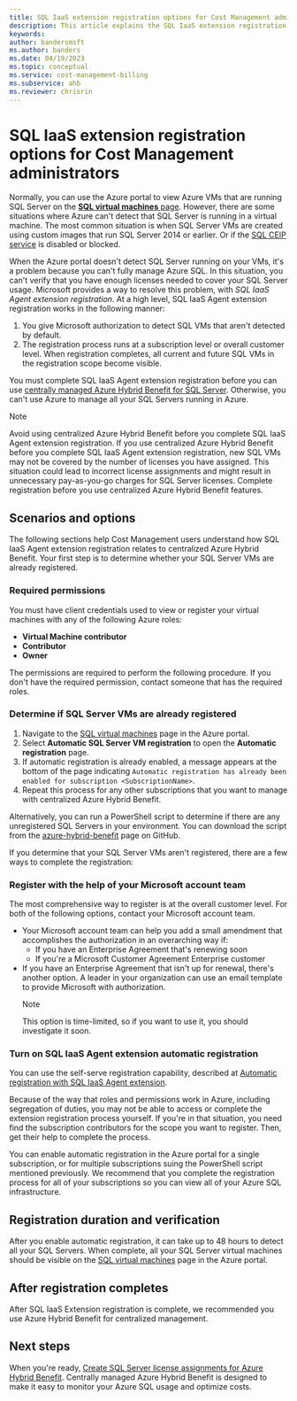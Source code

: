 ```yaml
---
title: SQL IaaS extension registration options for Cost Management administrators
description: This article explains the SQL IaaS extension registration options available to Cost Management administrators.
keywords:
author: bandersmsft
ms.author: banders
ms.date: 04/19/2023
ms.topic: conceptual
ms.service: cost-management-billing
ms.subservice: ahb
ms.reviewer: chrisrin
---
```


# SQL IaaS extension registration options for Cost Management administrators

Normally, you can use the Azure portal to view Azure VMs that are running SQL Server on the [**SQL virtual machines** page](https://portal.azure.com/#blade/HubsExtension/BrowseResource/resourceType/Microsoft.SqlVirtualMachine%2FSqlVirtualMachines). However, there are some situations where Azure can't detect that SQL Server is running in a virtual machine. The most common situation is when SQL Server VMs are created using custom images that run SQL Server 2014 or earlier. Or if the [SQL CEIP service](/sql/sql-server/usage-and-diagnostic-data-configuration-for-sql-server) is disabled or blocked.

When the Azure portal doesn't detect SQL Server running on your VMs, it's a problem because you can't fully manage Azure SQL. In this situation, you can't verify that you have enough licenses needed to cover your SQL Server usage. Microsoft provides a way to resolve this problem, with _SQL IaaS Agent extension registration_. At a high level, SQL IaaS Agent extension registration works in the following manner:

1. You give Microsoft authorization to detect SQL VMs that aren't detected by default.
2. The registration process runs at a subscription level or overall customer level. When registration completes, all current and future SQL VMs in the registration scope become visible.

You must complete SQL IaaS Agent extension registration before you can use [centrally managed Azure Hybrid Benefit for SQL Server](create-sql-license-assignments.md). Otherwise, you can't use Azure to manage all your SQL Servers running in Azure.

>[!NOTE]
> Avoid using centralized Azure Hybrid Benefit before you complete SQL IaaS Agent extension registration. If you use centralized Azure Hybrid Benefit before you complete SQL IaaS Agent extension registration, new SQL VMs may not be covered by the number of licenses you have assigned. This situation could lead to incorrect license assignments and might result in unnecessary pay-as-you-go charges for SQL Server licenses. Complete registration before you use centralized Azure Hybrid Benefit features.

## Scenarios and options

The following sections help Cost Management users understand how SQL IaaS Agent extension registration relates to centralized Azure Hybrid Benefit. Your first step is to determine whether your SQL Server VMs are already registered.

### Required permissions

You must have client credentials used to view or register your virtual machines with any of the following Azure roles:
- **Virtual Machine contributor**
- **Contributor**
- **Owner**

The permissions are required to perform the following procedure. If you don't have the required permission, contact someone that has the required roles.

### Determine if SQL Server VMs are already registered

1. Navigate to the [SQL virtual machines](https://portal.azure.com/#blade/HubsExtension/BrowseResource/resourceType/Microsoft.SqlVirtualMachine%2FSqlVirtualMachines) page in the Azure portal.
2. Select **Automatic SQL Server VM registration** to open the **Automatic registration** page.
3. If automatic registration is already enabled, a message appears at the bottom of the page indicating `Automatic registration has already been enabled for subscription <SubscriptionName>`.
4. Repeat this process for any other subscriptions that you want to manage with centralized Azure Hybrid Benefit.

Alternatively, you can run a PowerShell script to determine if there are any unregistered SQL Servers in your environment. You can download the script from the [azure-hybrid-benefit](https://github.com/microsoft/sql-server-samples/tree/master/samples/manage/azure-hybrid-benefit) page on GitHub.

If you determine that your SQL Server VMs aren't registered, there are a few ways to complete the registration:

### Register with the help of your Microsoft account team

The most comprehensive way to register is at the overall customer level. For both of the following options, contact your Microsoft account team.

- Your Microsoft account team can help you add a small amendment that accomplishes the authorization in an overarching way if:
    - If you have an Enterprise Agreement that's renewing soon
    - If you're a Microsoft Customer Agreement Enterprise customer
- If you have an Enterprise Agreement that isn't up for renewal, there's another option. A leader in your organization can use an email template to provide Microsoft with authorization.  
    >[!NOTE]
    > This option is time-limited, so if you want to use it, you should investigate it soon.

### Turn on SQL IaaS Agent extension automatic registration

You can use the self-serve registration capability, described at [Automatic registration with SQL IaaS Agent extension](/azure-sql/virtual-machines/windows/sql-agent-extension-automatic-registration-all-vms).

Because of the way that roles and permissions work in Azure, including segregation of duties, you may not be able to access or complete the extension registration process yourself. If you're in that situation, you need find the subscription contributors for the scope you want to register. Then, get their help to complete the process.

You can enable automatic registration in the Azure portal for a single subscription, or for multiple subscriptions suing the PowerShell script mentioned previously. We recommend that you complete the registration process for all of your subscriptions so you can view all of your Azure SQL infrastructure.

## Registration duration and verification

After you enable automatic registration, it can take up to 48 hours to detect all your SQL Servers. When complete, all your SQL Server virtual machines should be visible on the [SQL virtual machines](https://portal.azure.com/#blade/HubsExtension/BrowseResource/resourceType/Microsoft.SqlVirtualMachine%2FSqlVirtualMachines) page in the Azure portal.

## After registration completes

After SQL IaaS Extension registration is complete, we recommended you use Azure Hybrid Benefit for centralized management.

## Next steps

When you're ready, [Create SQL Server license assignments for Azure Hybrid Benefit](create-sql-license-assignments.md). Centrally managed Azure Hybrid Benefit is designed to make it easy to monitor your Azure SQL usage and optimize costs.